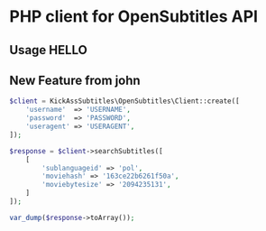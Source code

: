 # PHP client for OpenSubtitles API

## Usage HELLO
## New Feature from john

```php
$client = KickAssSubtitles\OpenSubtitles\Client::create([
    'username'  => 'USERNAME',
    'password'  => 'PASSWORD',
    'useragent' => 'USERAGENT',
]);

$response = $client->searchSubtitles([
    [
        'sublanguageid' => 'pol',
        'moviehash' => '163ce22b6261f50a',
        'moviebytesize' => '2094235131',
    ]
]);

var_dump($response->toArray());
```
